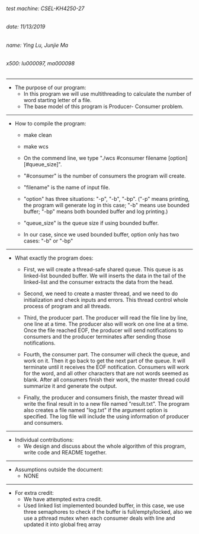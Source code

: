 ###### test machine: CSEL-KH4250-27
###### date: 11/13/2019
###### name: Ying Lu, Junjie Ma
###### x500: lu000097, ma000098

***
* The purpose of our program:
    * In this program we will use multithreading to calculate the number of word starting letter of a file.
    * The base model of this program is Producer- Consumer problem.

***

* How to compile the program:
    * make clean
    * make wcs
    * On the commend line, we type "./wcs #consumer filename [option] [#queue_size]". 

    * "#consumer" is the number of consumers the program will create.
    * "filename" is the name of input file.
    * "option" has three situations: "-p", "-b", "-bp". ("-p" means printing, the program will generate log in this case; "-b" means use bounded buffer; "-bp" means both bounded buffer and log printing.)
    * "queue_size" is the queue size if using bounded buffer.
    * In our case, since we used bounded buffer, option only has two cases: "-b" or "-bp"

***


* What exactly the program does:
    * First, we will create a thread-safe shared queue. This queue is as linked-list bounded buffer. We will inserts the data in the tail of the linked-list and the consumer extracts the data from the head.
    
    
    
    * Second, we need to create a master thread, and we need to do initialization and check inputs and errors. This thread control whole process of program and all threads. 
    
    
    
    * Third, the producer part. The producer will read the file line by line, one line at a time. The producer also will work on one line at a time. Once the file reached EOF, the producer will send notifications to consumers and the producer terminates after sending those notifications.
    
    
    
    * Fourth, the consumer part. The consumer will check the queue, and work on it. Then it go back to get the next part of the queue. It will terminate until it receives the EOF notification. Consumers will work for the word, and all other characters that are not words seemed as blank. After all consumers finish their work, the master thread could summarize it and generate the output.
    
    
    
    * Finally, the producer and consumers finish, the master thread will write the final result in to a new file named "result.txt". The program also creates a file named "log.txt" if the argument option is specified. The log file will include the using information of producer and consumers.

***

* Individual contributions:
  * We design and discuss about the whole algorithm of this program, write code and README together.


***


* Assumptions outside the document:
  * NONE


***

* For extra credit:
  * We have attempted extra credit.
  * Used linked list implemented bounded buffer, in this case, we use three semaphores to check if the buffer is full/empty/locked, also we use a pthread mutex when each consumer deals with line and updated it into global freq array
